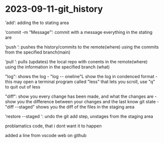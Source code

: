 # 2023-09-11-git_history
‘add<FILENAMES>’: adding the <FILENAMES> to stating area

‘commit -m “Message”’: commit with a message everything in the stating are

‘push <where> <what>’: pushes the history/commits to the remote(where) using the commits from the specified branch(main) 

‘pull <where> <what>’: pulls (updates) the local repo with conents in the remote(where) using the information in the specified branch (what)

"log": shows the log
    - "log -- oneline"L show the log in condenced format
    - this may open a terminal program called "less" that lets you scroll, use "q" to quit out of less 

"diff": show you every change has been made, and what the changes are 
    - show you the difference between your changes and the last know git state
    - "diff --staged" shows you the diff of the files in the staging area

'restore --staged <FILE>': undo the git add step, unstages <FILES> from the staging area

problamatics code, that i dont want it to happen

added a line from vscode web on github 